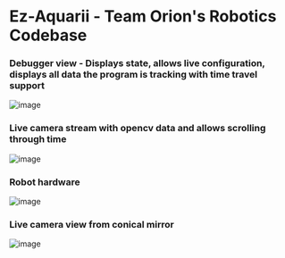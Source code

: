 # Ez-Aquarii - Team Orion's Robotics Codebase

### Debugger view - Displays state, allows live configuration, displays all data the program is tracking with time travel support
![image](https://github.com/Orion-Robotics/ez-aquarii/assets/52386117/a4fcceda-0731-475e-a0ad-7d0c0588ffbb)
### Live camera stream with opencv data and allows scrolling through time
![image](https://github.com/Orion-Robotics/ez-aquarii/assets/52386117/6d44c06a-1be5-47b2-b0f9-70ba72aa8090)
### Robot hardware
![image](https://github.com/Orion-Robotics/ez-aquarii/assets/52386117/ed2a2340-35d0-4d15-b4c4-7f805049ab16)
### Live camera view from conical mirror
![image](https://github.com/Orion-Robotics/ez-aquarii/assets/52386117/21f0d071-db6c-4419-8b19-3a259709c0a9)
